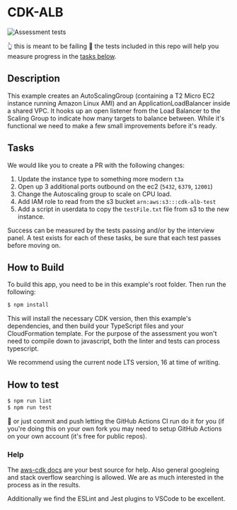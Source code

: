 # CDK-ALB

![Assessment tests](https://github.com/nib-health-funds/cdk-alb/actions/workflows/lint-test.yml/badge.svg)

👆 this is meant to be failing 🤭 the tests included in this repo will help you measure progress in the [tasks below](#tasks).

## Description

This example creates an AutoScalingGroup (containing a T2 Micro EC2 instance running Amazon Linux AMI) and an ApplicationLoadBalancer inside a shared VPC. It hooks up an open listener from the Load Balancer to the Scaling Group to indicate how many targets to balance between. While it's functional we need to make a few small improvements before it's ready.

## Tasks

We would like you to create a PR with the following changes:

1. Update the instance type to something more modern `t3a`
2. Open up 3 additional ports outbound on the ec2 (`5432`, `6379`, `12001`)
3. Change the Autoscaling group to scale on CPU load.
4. Add IAM role to read from the s3 bucket `arn:aws:s3:::cdk-alb-test`
5. Add a script in userdata to copy the `testFile.txt` file from s3 to the new instance.

Success can be measured by the tests passing and/or by the interview panel. A test exists for each of these tasks, be sure that each test passes before moving on.

## How to Build

To build this app, you need to be in this example's root folder. Then run the following:

```bash
$ npm install
```

This will install the necessary CDK version, then this example's dependencies, and then build your TypeScript files and your CloudFormation template. For the purpose of the assessment you won't need to compile down to javascript, both the linter and tests can process typescript.

We recommend using the current node LTS version, 16 at time of writing.

## How to test

```bash
$ npm run lint
$ npm run test
```

🤫 or just commit and push letting the GitHub Actions CI run do it for you (if you're doing this on your own fork you may need to setup GitHub Actions on your own account (it's free for public repos).

### Help

The [aws-cdk docs](https://docs.aws.amazon.com/cdk/api/v1/docs/aws-construct-library.html) are your best source for help. Also general googleing and stack overflow searching is allowed. We are as much interested in the process as in the results.

Additionally we find the ESLint and Jest plugins to VSCode to be excellent.
